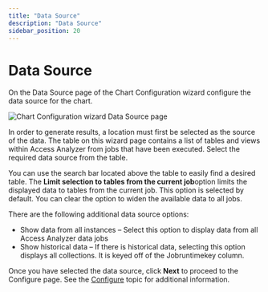 ```yaml
---
title: "Data Source"
description: "Data Source"
sidebar_position: 20
---
```


# Data Source

On the Data Source page of the Chart Configuration wizard configure the data source for the chart.

![Chart Configuration wizard Data Source page](/images/accessanalyzer/12.0/admin/report/chartwizard/datasource.webp)

In order to generate results, a location must first be selected as the source of the data. The table
on this wizard page contains a list of tables and views within Access Analyzer from jobs that have
been executed. Select the required data source from the table.

You can use the search bar located above the table to easily find a desired table. The **Limit
selection to tables from the current job**option limits the displayed data to tables from the
current job. This option is selected by default. You can clear the option to widen the available
data to all jobs.

There are the following additional data source options:

- Show data from all instances – Select this option to display data from all Access Analyzer data
  jobs
- Show historical data – If there is historical data, selecting this option displays all
  collections. It is keyed off of the Jobruntimekey column.

Once you have selected the data source, click **Next** to proceed to the Configure page. See the
[Configure](/docs/accessanalyzer/12.0/admin/report/chartwizard/configure.md) topic for additional information.
